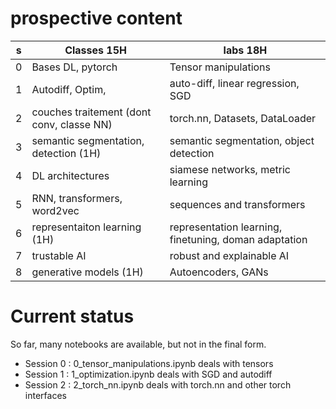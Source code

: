 
# prospective content
| s   | Classes  15H                              | labs    18H                                          |
| --- | ----------------------------------------- | ---------------------------------------------------- |
| 0   | Bases DL,  pytorch                        | Tensor manipulations                                 |
| 1   | Autodiff, Optim,                          | auto-diff, linear regression, SGD                    |
| 2   | couches traitement (dont conv, classe NN) | torch.nn, Datasets, DataLoader                       |
| 3   | semantic segmentation, detection (1H)     | semantic segmentation, object detection              |
| 4   | DL architectures                          | siamese networks, metric learning                    |
| 5   | RNN, transformers, word2vec               | sequences and transformers                           |
| 6   | representaiton learning (1H)              | representation learning, finetuning, doman adaptation|
| 7   | trustable AI                              | robust and explainable AI                            |
| 8   | generative models (1H)                    | Autoencoders, GANs                                   |

# Current status
So far, many notebooks are available, but not in the final form. 
* Session 0 : 0_tensor_manipulations.ipynb deals with tensors
* Session 1 : 1_optimization.ipynb deals with SGD and autodiff
* Session 2 : 2_torch_nn.ipynb deals with torch.nn and other torch interfaces

